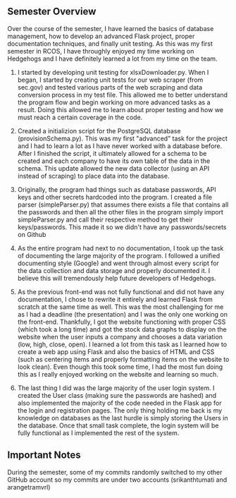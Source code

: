 ## Semester Overview

Over the course of the semester, I have learned the basics of database management, how to develop an advanced Flask project, proper documentation techniques, and finally unit testing. As this was my first semester in RCOS, I have throughly enjoyed my time working on Hedgehogs and I have definitely learned a lot from my time on the team.

1) I started by developing unit testing for xlsxDownloader.py. When I began, I started by creating unit tests for our web scraper (from sec.gov) and tested various parts of the web scraping and data conversion process in my test file. This allowed me to better understand the program flow and begin working on more advanced tasks as a result. Doing this allowed me to learn about proper testing and how we must reach a certain coverage in the code.
 
2) Created a initializion script for the PostgreSQL database (provisionSchema.py). This was my first "advanced" task for the project and I had to learn a lot as I have never worked with a database before. After I finished the script, it ultimately allowed for a schema to be created and each company to have its own table of the data in the schema. This update allowed the new data collector (using an API instead of scraping) to place data into the database.

3) Originally, the program had things such as database passwords, API keys and other secrets hardcoded into the program. I created a file parser (simpleParser.py) that assumes there exists a file that contains all the passwords and then all the other files in the program simply import simpleParser.py and call their respective method to get their keys/passwords. This made it so we didn't have any passwords/secrets on Github

4) As the entire program had next to no documentation, I took up the task of documenting the large majority of the program. I followed a unified documenting style (Google) and went through almost every script for the data collection and data storage and properly documented it. I believe this will tremendously help future developers of Hedgehogs. 

5) As the previous front-end was not fully functional and did not have any documentation, I chose to rewrite it entirely and learned Flask from scratch at the same time as well. This was the most challenging for me as I had a deadline (the presentation) and I was the only one working on the front-end. Thankfully, I got the website functioning with proper CSS (which took a long time) and got the stock data graphs to display on the website when the user inputs a company and chooses a data variation (low, high, close, open). I learned a lot from this task as I learned how to create a web app using Flask and also the basics of HTML and CSS (such as centering items and properly formatting items on the website to look clean). Even though this took some time, I had the most fun doing this as I really enjoyed working on the website and learning so much.

6) The last thing I did was the large majority of the user login system. I created the User class (making sure the passwords are hashed) and also implemented the majority of the code needed in the Flask app for the login and registration pages. The only thing holding me back is my knowledge on databases as the last hurdle is simply storing the Users in the database. Once that small task complete, the login system will be fully functional as I implemented the rest of the system. 

## Important Notes
During the semester, some of my commits randomly switched to my other GitHub account so my commits are under two accounts (srikanthtumati and arangetramvrl)



